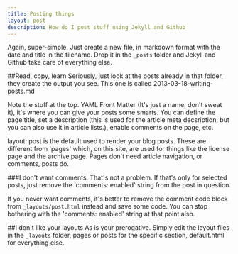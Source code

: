 ```yaml
---
title: Posting things
layout: post
description: How do I post stuff using Jekyll and Github
---
```


Again, super-simple. Just create a new file, in markdown format with the date and title in the filename. Drop it in the `_posts` folder and Jekyll and Github take care of everything else.

##Read, copy, learn
Seriously, just look at the posts already in that folder, they create the output you see. This one is called 2013-03-18-writing-posts.md

Note the stuff at the top. YAML Front Matter (It's just a name, don't sweat it), it's where you can give your posts some smarts. You can define the page title, set a description (this is used for the article meta decsription, but you can also use it in article lists.), enable comments on the page, etc.

layout: post is the default used to render your blog posts. These are different from 'pages' which, on this site, are used for things like the license page and the archive page. Pages don't need article navigation, or comments, posts do.

###I don't want comments.
That's not a problem. If that's only for selected posts, just remove the 'comments: enabled' string from the post in question.

If you never want comments, it's better to remove the comment code block from `_layouts/post.html` instead and save some code. You can stop bothering with the 'comments: enabled' string at that point also.

##I don't like your layouts
As is your prerogative. Simply edit the layout files in the `_layouts` folder, pages or posts for the specific section, default.html for everything else.
